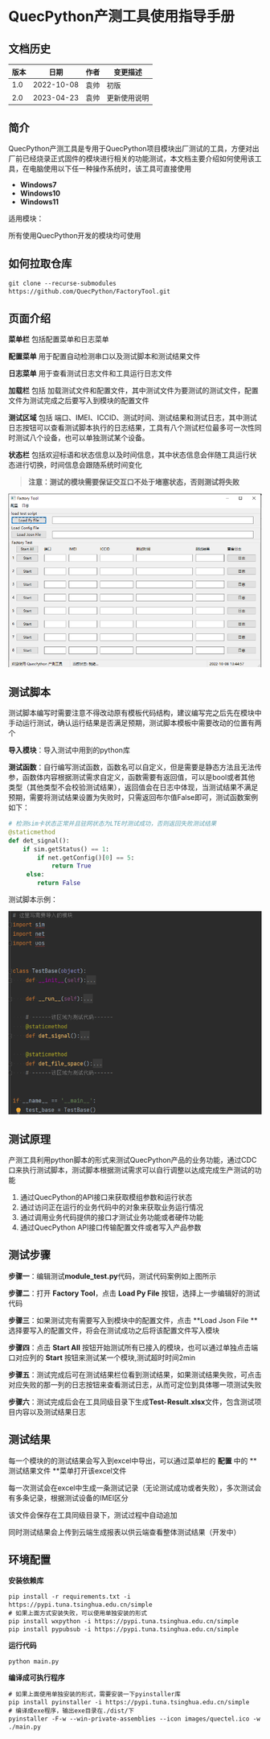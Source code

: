 # QuecPython产测工具使用指导手册

## 文档历史

| 版本 | 日期       | 作者 | 变更描述     |
| ---- | ---------- | ---- | ------------ |
| 1.0  | 2022-10-08 | 袁帅 | 初版         |
| 2.0  | 2023-04-23 | 袁帅 | 更新使用说明 |

## 简介

QuecPython产测工具是专用于QuecPython项目模块出厂测试的工具，方便对出厂前已经烧录正式固件的模块进行相关的功能测试，本文档主要介绍如何使用该工具，在电脑使用以下任一种操作系统时，该工具可直接使用

- **Windows7**
- **Windows10**
- **Windows11**

适用模块：

所有使用QuecPython开发的模块均可使用

## 如何拉取仓库

```shell
git clone --recurse-submodules https://github.com/QuecPython/FactoryTool.git
```

## 页面介绍

**菜单栏** 包括配置菜单和日志菜单

**配置菜单** 用于配置自动检测串口以及测试脚本和测试结果文件

**日志菜单** 用于查看测试日志文件和工具运行日志文件	

**加载栏** 包括 加载测试文件和配置文件，其中测试文件为要测试的测试文件，配置文件为测试完成之后要写入到模块的配置文件

**测试区域** 包括 端口、IMEI、ICCID、测试时间、测试结果和测试日志，其中测试日志按钮可以查看测试脚本执行的日志结果，工具有八个测试栏位最多可一次性同时测试八个设备，也可以单独测试某个设备。

**状态栏** 包括欢迎标语和状态信息以及时间信息，其中状态信息会伴随工具运行状态进行切换，时间信息会跟随系统时间变化

> **注意：测试的模块需要保证交互口不处于堵塞状态，否则测试将失败**

![1665207910586](./media/1665207910586.png)

## 测试脚本

测试脚本编写时需要注意不得改动原有模板代码结构，建议编写完之后先在模块中手动运行测试，确认运行结果是否满足预期，测试脚本模板中需要改动的位置有两个

**导入模块**：导入测试中用到的python库

**测试函数**：自行编写测试函数，函数名可以自定义，但是需要是静态方法且无法传参，函数体内容根据测试需求自定义，函数需要有返回值，可以是bool或者其他类型（其他类型不会校验测试结果），返回值会在日志中体现，当测试结果不满足预期，需要将测试结果设置为失败时，只需返回布尔值False即可，测试函数案例如下：

```python
# 检测sim卡状态正常并且驻网状态为LTE时测试成功，否则返回失败测试结果
@staticmethod
def det_signal():
	if sim.getStatus() == 1:
		if net.getConfig()[0] == 5:
			return True
     else:
     	return False
```

测试脚本示例：

![1665208145345](./media/1665208145345.png)

## 测试原理

产测工具利用python脚本的形式来测试QuecPython产品的业务功能，通过CDC口来执行测试脚本，测试脚本根据测试需求可以自行调整以达成完成生产测试的功能

1. 通过QuecPython的API接口来获取模组参数和运行状态
2. 通过访问正在运行的业务代码中的对象来获取业务运行情况
3. 通过调用业务代码提供的接口才测试业务功能或者硬件功能
4. 通过QuecPython API接口传输配置文件或者写入产品参数

## 测试步骤

**步骤一**：编辑测试**module_test.py**代码，测试代码案例如上图所示

**步骤二**：打开 **Factory Tool**，点击 **Load Py File** 按钮，选择上一步编辑好的测试代码

**步骤三**：如果测试完有需要写入到模块中的配置文件，点击 **Load Json File **选择要写入的配置文件，将会在测试成功之后将该配置文件写入模块

**步骤四**：点击 **Start All** 按钮开始测试所有已接入的模块，也可以通过单独点击端口对应列的 **Start** 按钮来测试某一个模块,测试超时时间2min

**步骤五**：测试完成后可在测试结果栏位看到测试结果，如果测试结果失败，可点击对应失败的那一列的日志按钮来查看测试日志，从而可定位到具体哪一项测试失败

**步骤六**：测试完成后会在工具同级目录下生成**Test-Result.xlsx**文件，包含测试项目内容以及测试结果日志

## 测试结果

每一个模块的的测试结果会写入到excel中导出，可以通过菜单栏的 **配置** 中的 **测试结果文件 **菜单打开该excel文件

每一次测试会在excel中生成一条测试记录（无论测试成功或者失败），多次测试会有多条记录，根据测试设备的IMEI区分

该文件会保存在工具同级目录下，测试过程中自动追加

同时测试结果会上传到云端生成报表以供云端查看整体测试结果（开发中）


## 环境配置

**安装依赖库**

```shell
pip install -r requirements.txt -i https://pypi.tuna.tsinghua.edu.cn/simple
# 如果上面方式安装失败，可以使用单独安装的形式
pip install wxpython -i https://pypi.tuna.tsinghua.edu.cn/simple
pip install pypubsub -i https://pypi.tuna.tsinghua.edu.cn/simple
```
**运行代码**

```shell
python main.py
```
**编译成可执行程序**

```shell
# 如果上面使用单独安装的形式，需要安装一下pyinstaller库
pip install pyinstaller -i https://pypi.tuna.tsinghua.edu.cn/simple
# 编译成exe程序，输出exe目录在./dist/下
pyinstaller -F-w --win-private-assemblies --icon images/quectel.ico -w ./main.py
```
